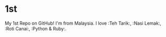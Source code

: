 1st
===
My 1st Repo on GitHub!
I'm from Malaysia. I love :Teh Tarik:, :Nasi Lemak:, :Roti Canai:, :Python & Ruby:.
